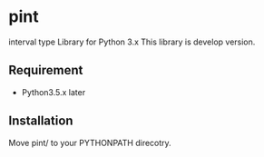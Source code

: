 # pint
interval type Library for Python 3.x
This library is develop version.

## Requirement  
- Python3.5.x later

## Installation
Move pint/ to your PYTHONPATH direcotry.
